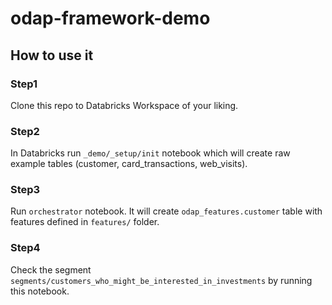# odap-framework-demo

## How to use it

### Step1
Clone this repo to Databricks Workspace of your liking.

### Step2
In Databricks run `_demo/_setup/init` notebook which will create raw example tables (customer, card_transactions, web_visits).

### Step3
Run `orchestrator` notebook. It will create `odap_features.customer` table with features defined in `features/` folder.

### Step4
Check the segment `segments/customers_who_might_be_interested_in_investments` by running this notebook.
